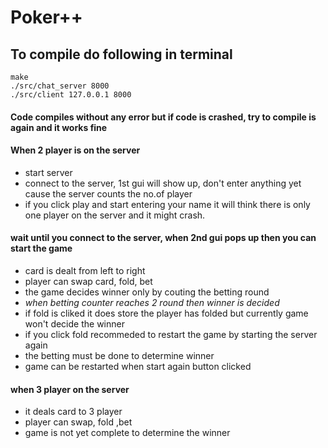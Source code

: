 # Poker++

## To compile do following in terminal

```
make
./src/chat_server 8000
./src/client 127.0.0.1 8000
```

#### Code compiles without any error but if code is crashed, try to compile is again and it works fine

#### When 2 player is on the server
- start server
- connect to the server, 1st gui will show up, don't enter anything yet cause the server counts the no.of player
- if you click play and start entering your name it will think there is only one player on the server and it might crash.

#### wait until you connect to the server, when 2nd gui pops up then you can start the game
- card is dealt from left to right
- player can swap card, fold, bet
- the game decides winner only by couting the betting round
- *when betting counter reaches 2 round then winner is decided*
- if fold is cliked it does store the player has folded but currently game won't decide the winner
- if you click fold recommeded to restart the game by starting the server again
- the betting must be done to determine winner
- game can be restarted when start again button clicked

#### when 3 player on the server
- it deals card to 3 player 
- player can swap, fold ,bet
- game is not yet complete to determine the winner
